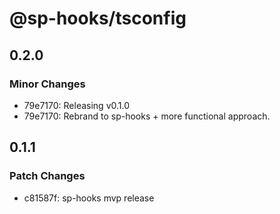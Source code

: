 # @sp-hooks/tsconfig

## 0.2.0

### Minor Changes

- 79e7170: Releasing v0.1.0
- 79e7170: Rebrand to sp-hooks + more functional approach.

## 0.1.1

### Patch Changes

- c81587f: sp-hooks mvp release
